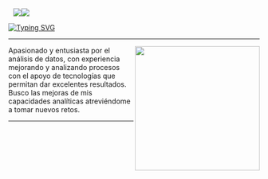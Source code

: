 <h1 style="margin: 10px 10px">
    <img src="https://git.io/typing-svg"><img src="https://readme-typing-svg.herokuapp.com?font=Montserrat&weight=900&size=40&duration=1000&pause=2000&color=2545FF&center=true&vCenter=true&random=false&width=435&lines=DATA+ANALYTICS+📊​" />
</h1>

<a href="https://git.io/typing-svg"><img src="https://readme-typing-svg.herokuapp.com?font=Montserrat&weight=800&size=30&duration=6000&pause=2000&color=001AE6&vCenter=true&random=false&width=435&lines=SOBRE+MI%3A" alt="Typing SVG" /></a>

------------
<picture> <img align="right" src="https://img.freepik.com/vector-gratis/composicion-isometrica-analisis-ciencia-big-data_1284-54449.jpg?w=740&t=st=1707431656~exp=1707432256~hmac=1524fa982bc695bc55310c7abf5d41600792b8af54ff6829271be015ad81d163" width = 250px></picture> <p >

Apasionado y entusiasta por el análisis de datos, con experiencia mejorando y analizando procesos con el apoyo de tecnologías que permitan dar excelentes resultados. Busco las mejoras de mis capacidades analíticas atreviéndome a tomar nuevos retos.

------------
